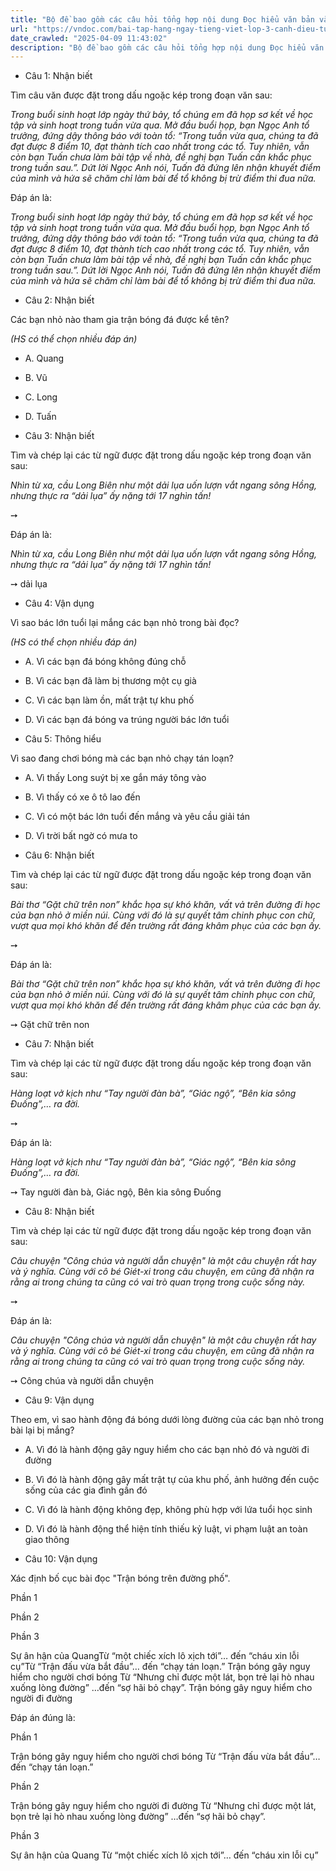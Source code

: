 ```yaml
---
title: "Bộ đề bao gồm các câu hỏi tổng hợp nội dung Đọc hiểu văn bản và Luyện từ và câu được học ở Tuần 24 trong chương trình Tiếng Việt lớp 3 Tập 2 Cánh Diều."
url: "https://vndoc.com/bai-tap-hang-ngay-tieng-viet-lop-3-canh-dieu-tuan-24-thu-3-337052"
date_crawled: "2025-04-09 11:43:02"
description: "Bộ đề bao gồm các câu hỏi tổng hợp nội dung Đọc hiểu văn bản và Luyện từ và câu được học ở Tuần 24 trong chương trình Tiếng Việt lớp 3 Tập 2 Cánh Diều."
---
```


* Câu 1:  Nhận biết

Tìm câu văn được đặt trong dấu ngoặc kép trong đoạn văn sau:

_Trong buổi sinh hoạt lớp ngày thứ bảy, tổ chúng em đã họp sơ kết về học tập và sinh hoạt trong tuần vừa qua. Mở đầu buổi họp, bạn Ngọc Anh tổ trưởng, đứng dậy thông báo với toàn tổ: “Trong tuần vừa qua, chúng ta đã đạt được 8 điểm 10, đạt thành tích cao nhất trong các tổ. Tuy nhiên, vẫn còn bạn Tuấn chưa làm bài tập về nhà, đề nghị bạn Tuấn cần khắc phục trong tuần sau.”. Dứt lời Ngọc Anh nói, Tuấn đã đứng lên nhận khuyết điểm của mình và hứa sẽ chăm chỉ làm bài để tổ không bị trừ điểm thi đua nữa._

Đáp án là:

_Trong buổi sinh hoạt lớp ngày thứ bảy, tổ chúng em đã họp sơ kết về học tập và sinh hoạt trong tuần vừa qua. Mở đầu buổi họp, bạn Ngọc Anh tổ trưởng, đứng dậy thông báo với toàn tổ: “Trong tuần vừa qua, chúng ta đã đạt được 8 điểm 10, đạt thành tích cao nhất trong các tổ. Tuy nhiên, vẫn còn bạn Tuấn chưa làm bài tập về nhà, đề nghị bạn Tuấn cần khắc phục trong tuần sau.”. Dứt lời Ngọc Anh nói, Tuấn đã đứng lên nhận khuyết điểm của mình và hứa sẽ chăm chỉ làm bài để tổ không bị trừ điểm thi đua nữa._

* Câu 2:  Nhận biết

Các bạn nhỏ nào tham gia trận bóng đá được kể tên?

_(HS có thể chọn nhiều đáp án)_

  * A. Quang 
  * B. Vũ 
  * C. Long 
  * D. Tuấn 



* Câu 3:  Nhận biết

Tìm và chép lại các từ ngữ được đặt trong dấu ngoặc kép trong đoạn văn sau:

_Nhìn từ xa, cầu Long Biên như một dải lụa uốn lượn vắt ngang sông Hồng, nhưng thực ra “dải lụa” ấy nặng tới 17 nghìn tấn!_

➙ 

Đáp án là:

_Nhìn từ xa, cầu Long Biên như một dải lụa uốn lượn vắt ngang sông Hồng, nhưng thực ra “dải lụa” ấy nặng tới 17 nghìn tấn!_

➙ dải lụa

* Câu 4:  Vận dụng

Vì sao bác lớn tuổi lại mắng các bạn nhỏ trong bài đọc?

_(HS có thể chọn nhiều đáp án)_

  * A. Vì các bạn đá bóng không đúng chỗ 
  * B. Vì các bạn đã làm bị thương một cụ già 
  * C. Vì các bạn làm ồn, mất trật tự khu phố 
  * D. Vì các bạn đá bóng va trúng người bác lớn tuổi 



* Câu 5:  Thông hiểu

Vì sao đang chơi bóng mà các bạn nhỏ chạy tán loạn?

  * A. Vì thấy Long suýt bị xe gắn máy tông vào 
  * B. Vì thấy có xe ô tô lao đến 
  * C. Vì có một bác lớn tuổi đến mắng và yêu cầu giải tán 
  * D. Vì trời bất ngờ có mưa to 



* Câu 6:  Nhận biết

Tìm và chép lại các từ ngữ được đặt trong dấu ngoặc kép trong đoạn văn sau:

_Bài thơ “Gặt chữ trên non” khắc họa sự khó khăn, vất vả trên đường đi học của bạn nhỏ ở miền núi. Cùng với đó là sự quyết tâm chinh phục con chữ, vượt qua mọi khó khăn để đến trường rất đáng khâm phục của các bạn ấy._

➙ 

Đáp án là:

_Bài thơ “Gặt chữ trên non” khắc họa sự khó khăn, vất vả trên đường đi học của bạn nhỏ ở miền núi. Cùng với đó là sự quyết tâm chinh phục con chữ, vượt qua mọi khó khăn để đến trường rất đáng khâm phục của các bạn ấy._

➙ Gặt chữ trên non

* Câu 7:  Nhận biết

Tìm và chép lại các từ ngữ được đặt trong dấu ngoặc kép trong đoạn văn sau:

_Hàng loạt vở kịch như “Tay người đàn bà”, “Giác ngộ”, “Bên kia sông Đuống”,… ra đời._

➙ 

Đáp án là:

_Hàng loạt vở kịch như “Tay người đàn bà”, “Giác ngộ”, “Bên kia sông Đuống”,… ra đời._

➙ Tay người đàn bà, Giác ngộ, Bên kia sông Đuống

* Câu 8:  Nhận biết

Tìm và chép lại các từ ngữ được đặt trong dấu ngoặc kép trong đoạn văn sau:

_Câu chuyện "Công chúa và người dẫn chuyện" là một câu chuyện rất hay và ý nghĩa. Cùng với cô bé Giét-xi trong câu chuyện, em cũng đã nhận ra rằng ai trong chúng ta cũng có vai trò quan trọng trong cuộc sống này._

➙ 

Đáp án là:

_Câu chuyện "Công chúa và người dẫn chuyện" là một câu chuyện rất hay và ý nghĩa. Cùng với cô bé Giét-xi trong câu chuyện, em cũng đã nhận ra rằng ai trong chúng ta cũng có vai trò quan trọng trong cuộc sống này._

➙ Công chúa và người dẫn chuyện

* Câu 9:  Vận dụng

Theo em, vì sao hành động đá bóng dưới lòng đường của các bạn nhỏ trong bài lại bị mắng?

  * A. Vì đó là hành động gây nguy hiểm cho các bạn nhỏ đó và người đi đường 
  * B. Vì đó là hành động gây mất trật tự của khu phố, ảnh hưởng đến cuộc sống của các gia đình gần đó 
  * C. Vì đó là hành động không đẹp, không phù hợp với lứa tuổi học sinh 
  * D. Vì đó là hành động thể hiện tính thiếu kỷ luật, vi phạm luật an toàn giao thông 



* Câu 10:  Vận dụng

Xác định bố cục bài đọc "Trận bóng trên đường phố".

Phần 1

Phần 2

Phần 3

Sự ân hận của QuangTừ “một chiếc xích lô xịch tới”… đến “cháu xin lỗi cụ”Từ “Trận đấu vừa bắt đầu”… đến “chạy tán loạn.” Trận bóng gây nguy hiểm cho người chơi bóng Từ “Nhưng chỉ được một lát, bọn trẻ lại hò nhau xuống lòng đường” …đến “sợ hãi bỏ chạy”. Trận bóng gây nguy hiểm cho người đi đường

Đáp án đúng là:

Phần 1

Trận bóng gây nguy hiểm cho người chơi bóng Từ “Trận đấu vừa bắt đầu”… đến “chạy tán loạn.”

Phần 2

Trận bóng gây nguy hiểm cho người đi đường Từ “Nhưng chỉ được một lát, bọn trẻ lại hò nhau xuống lòng đường” …đến “sợ hãi bỏ chạy”.

Phần 3

Sự ân hận của Quang Từ “một chiếc xích lô xịch tới”… đến “cháu xin lỗi cụ”

